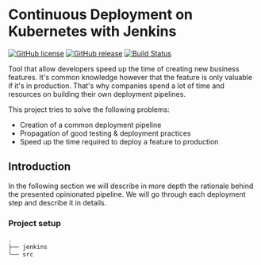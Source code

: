 # Continuous Deployment on Kubernetes with Jenkins

[![GitHub license](https://img.shields.io/badge/license-CC0-blue.svg)](https://raw.githubusercontent.com/wesley-ramos/continuous-deployment-on-kubernetes-with-jenkins/master/LICENSE)
[![GitHub release](https://img.shields.io/github/release/wesley-ramos/continuous-deployment-on-kubernetes-with-jenkins.svg)](https://github.com/wesley-ramos/continuous-deployment-on-kubernetes-with-jenkins/releases/latest)
[![Build Status](https://travis-ci.org/wesley-ramos/continuous-deployment-on-kubernetes-with-jenkins.svg?branch=master)](https://travis-ci.org/wesley-ramos/continuous-deployment-on-kubernetes-with-jenkins)


Tool that allow developers speed up the
time of creating new business features. It's common knowledge however that the
 feature is only valuable if it's in production. That's why companies
 spend a lot of time and resources on building their own deployment pipelines.

This project tries to solve the following problems:

- Creation of a common deployment pipeline
- Propagation of good testing & deployment practices
- Speed up the time required to deploy a feature to production

## Introduction

In the following section we will describe in more depth the rationale
behind the presented opinionated pipeline. We will go through each deployment
step and describe it in details.

### Project setup

```bash
.
├── jenkins
└── src
```


